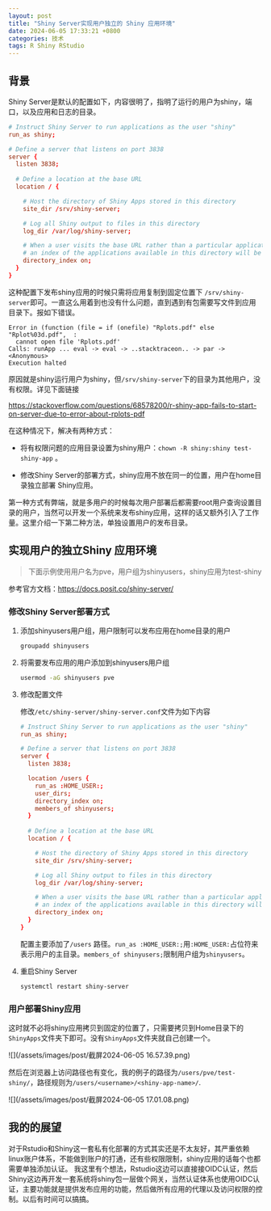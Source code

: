 ```yaml
---
layout: post
title: "Shiny Server实现用户独立的 Shiny 应用环境"
date: 2024-06-05 17:33:21 +0800
categories: 技术
tags: R Shiny RStudio
---
```


## 背景

Shiny Server是默认的配置如下，内容很明了，指明了运行的用户为shiny，端口，以及应用和日志的目录。

```conf
# Instruct Shiny Server to run applications as the user "shiny"
run_as shiny;

# Define a server that listens on port 3838
server {
  listen 3838;
  
  # Define a location at the base URL
  location / {

    # Host the directory of Shiny Apps stored in this directory
    site_dir /srv/shiny-server;

    # Log all Shiny output to files in this directory
    log_dir /var/log/shiny-server;

    # When a user visits the base URL rather than a particular application,
    # an index of the applications available in this directory will be shown.
    directory_index on;
  }
}
```

这种配置下发布shiny应用的时候只需将应用复制到固定位置下 `/srv/shiny-server`即可。一直这么用着到也没有什么问题，直到遇到有包需要写文件到应用目录下。报如下错误。

```
Error in (function (file = if (onefile) "Rplots.pdf" else "Rplot%03d.pdf",  :
  cannot open file 'Rplots.pdf'
Calls: runApp ... eval -> eval -> ..stacktraceon.. -> par -> <Anonymous>
Execution halted
```

原因就是shiny运行用户为shiny，但`/srv/shiny-server`下的目录为其他用户，没有权限。详见下面链接

<https://stackoverflow.com/questions/68578200/r-shiny-app-fails-to-start-on-server-due-to-error-about-rplots-pdf>

在这种情况下，解决有两种方式：

* 将有权限问题的应用目录设置为shiny用户：`chown -R shiny:shiny test-shiny-app` 。


* 修改Shiny Server的部署方式，shiny应用不放在同一的位置，用户在home目录独立部署 Shiny应用。

第一种方式有弊端，就是多用户的时候每次用户部署后都需要root用户查询设置目录的用户，当然可以开发一个系统来发布shiny应用，这样的话又额外引入了工作量。这里介绍一下第二种方法，单独设置用户的发布目录。

## 实现用户的独立**Shiny 应用环境**

> 下面示例使用用户名为pve，用户组为shinyusers，shiny应用为test-shiny

参考官方文档：<https://docs.posit.co/shiny-server/>

### 修改Shiny Server部署方式


1. 添加shinyusers用户组，用户限制可以发布应用在home目录的用户

   ```bash
   groupadd shinyusers
   ```


2. 将需要发布应用的用户添加到shinyusers用户组

   ```bash
   usermod -aG shinyusers pve
   ```
3. 修改配置文件

   修改`/etc/shiny-server/shiny-server.conf`文件为如下内容

   ```conf
   # Instruct Shiny Server to run applications as the user "shiny"
   run_as shiny;
   
   # Define a server that listens on port 3838
   server {
     listen 3838;
   
     location /users {
       run_as :HOME_USER:;
       user_dirs;
       directory_index on;
       members_of shinyusers;
     }
     
     # Define a location at the base URL
     location / {
   
       # Host the directory of Shiny Apps stored in this directory
       site_dir /srv/shiny-server;
   
       # Log all Shiny output to files in this directory
       log_dir /var/log/shiny-server;
   
       # When a user visits the base URL rather than a particular application,
       # an index of the applications available in this directory will be shown.
       directory_index on;
     }
   }
   ```

   配置主要添加了`/users` 路径。`run_as :HOME_USER:;`用`:HOME_USER:`占位符来表示用户的主目录。`members_of shinyusers;`限制用户组为`shinyusers`。
4. 重启Shiny Server

   ```bash
   systemctl restart shiny-server
   ```

### 用户部署Shiny应用

这时就不必将shiny应用拷贝到固定的位置了，只需要拷贝到Home目录下的`ShinyApps`文件夹下即可。没有`ShinyApps`文件夹就自己创建一个。

 ![](/assets/images/post/截屏2024-06-05 16.57.39.png)

然后在浏览器上访问路径也有变化，我的例子的路径为`/users/pve/test-shiny/`，路径规则为`/users/<username>/<shiny-app-name>/`.

 ![](/assets/images/post/截屏2024-06-05 17.01.08.png)

## 我的的展望

对于Rstudio和Shiny这一套私有化部署的方式其实还是不太友好，其严重依赖linux账户体系，不能做到账户的打通，还有些权限限制，shiny应用的话每个也都需要单独添加认证。
我这里有个想法，Rstudio这边可以直接接OIDC认证，然后Shiny这边再开发一套系统将shiny包一层做个网关，当然认证体系也使用OIDC认证，主要功能就是提供发布应用的功能，然后做所有应用的代理以及访问权限的控制。以后有时间可以搞搞。
